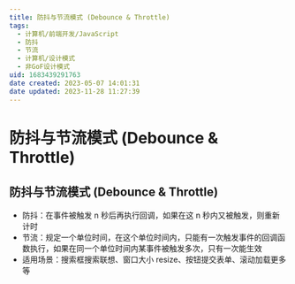 ```yaml
---
title: 防抖与节流模式 (Debounce & Throttle)
tags: 
  - 计算机/前端开发/JavaScript
  - 防抖
  - 节流
  - 计算机/设计模式
  - 非GoF设计模式
uid: 1683439291763
date created: 2023-05-07 14:01:31
date updated: 2023-11-28 11:27:39
---
```


# 防抖与节流模式 (Debounce & Throttle)

## 防抖与节流模式 (Debounce & Throttle)

- 防抖：在事件被触发 n 秒后再执行回调，如果在这 n 秒内又被触发，则重新计时
- 节流：规定一个单位时间，在这个单位时间内，只能有一次触发事件的回调函数执行，如果在同一个单位时间内某事件被触发多次，只有一次能生效
- 适用场景：搜索框搜索联想、窗口大小 resize、按钮提交表单、滚动加载更多等
